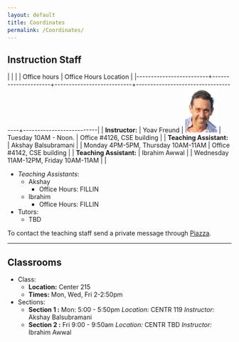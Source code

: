 ```yaml
---
layout: default
title: Coordinates
permalink: /Coordinates/
---
```


## Instruction Staff ##

|                         |                     |                           | Office hours                        | Office Hours Location    |
|-------------------------+---------------------+---------------------------+-------------------------------------+--------------------------|
| **Instructor:**         | Yoav Freund         | ![](images/2010yoav2.png) | Tuesday 10AM - Noon.                | Office #4126, CSE building |
| **Teaching Assistant:** | Akshay Balsubramani |                           | Monday 4PM-5PM, Thursday 10AM-11AM  | Office #4142, CSE building |
| **Teaching Assistant:** | Ibrahim Awwal       |                           | Wednesday 11AM-12PM, Friday 10AM-11AM |                          |
* *Teaching Assistants*: 
	* Akshay
	  * Office Hours: FILLIN
    * Ibrahim
	  * Office Hours: FILLIN
* Tutors:
	* TBD

To contact the teaching staff send a private message through [Piazza](https://piazza.com/ucsd/fall2014/cse103/).

-------------------
## Classrooms ##

* Class:
	* **Location:** Center 215
	* **Times:** Mon, Wed, Fri 2-2:50pm
* Sections:
	* **Section 1 :** Mon: 5:00 - 5:50pm *Location:* CENTR 119
        *Instructor:* Akshay Balsubramani
	* **Section 2 :** Fri 9:00 - 9:50am *Location:* CENTR TBD
        *Instructor:* Ibrahim Awwal
